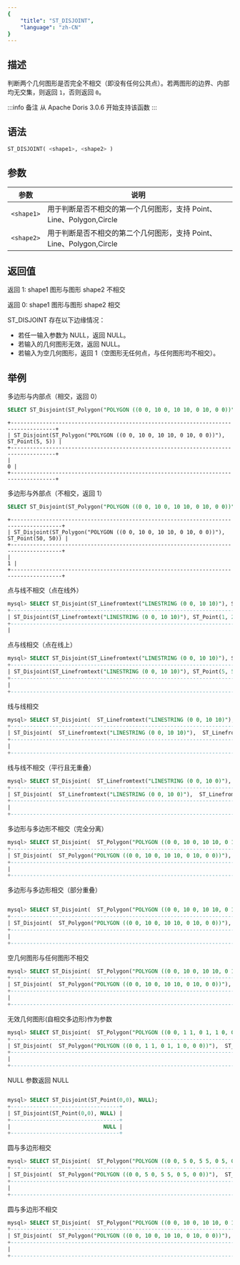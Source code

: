 ```yaml
---
{
    "title": "ST_DISJOINT",
    "language": "zh-CN"
}
---
```


<!-- 
Licensed to the Apache Software Foundation (ASF) under one
or more contributor license agreements.  See the NOTICE file
distributed with this work for additional information
regarding copyright ownership.  The ASF licenses this file
to you under the Apache License, Version 2.0 (the
"License"); you may not use this file except in compliance
with the License.  You may obtain a copy of the License at

  http://www.apache.org/licenses/LICENSE-2.0

Unless required by applicable law or agreed to in writing,
software distributed under the License is distributed on an
"AS IS" BASIS, WITHOUT WARRANTIES OR CONDITIONS OF ANY
KIND, either express or implied.  See the License for the
specific language governing permissions and limitations
under the License.
-->

## 描述

判断两个几何图形是否完全不相交（即没有任何公共点）。若两图形的边界、内部均无交集，则返回 `1`，否则返回 `0`。

:::info 备注
从 Apache Doris 3.0.6 开始支持该函数
:::

## 语法

```sql
ST_DISJOINT( <shape1>, <shape2> )
```

## 参数

| 参数       | 说明                     |
|----------|------------------------|
| `<shape1>` | 用于判断是否不相交的第一个几何图形，支持 Point、Line、Polygon,Circle |
| `<shape2>` | 	用于判断是否不相交的第二个几何图形，支持 Point、Line、Polygon,Circle |

## 返回值

返回 1: shape1 图形与图形 shape2 不相交

返回 0: shape1 图形与图形 shape2 相交

ST_DISJOINT 存在以下边缘情况：

- 若任一输入参数为 NULL，返回 NULL。
- 若输入的几何图形无效，返回 NULL。
- 若输入为空几何图形，返回 1（空图形无任何点，与任何图形均不相交）。

## 举例

多边形与内部点（相交，返回 0）

```sql
SELECT ST_Disjoint(ST_Polygon("POLYGON ((0 0, 10 0, 10 10, 0 10, 0 0))"), ST_Point(5, 5));
```

```text
+------------------------------------------------------------------------------------+
| ST_Disjoint(ST_Polygon("POLYGON ((0 0, 10 0, 10 10, 0 10, 0 0))"), ST_Point(5, 5)) |
+------------------------------------------------------------------------------------+
|                                                                                  0 |
+------------------------------------------------------------------------------------+
```

多边形与外部点（不相交，返回 1）

```sql
SELECT ST_Disjoint(ST_Polygon("POLYGON ((0 0, 10 0, 10 10, 0 10, 0 0))"), ST_Point(50, 50));
```

```text
+--------------------------------------------------------------------------------------+
| ST_Disjoint(ST_Polygon("POLYGON ((0 0, 10 0, 10 10, 0 10, 0 0))"), ST_Point(50, 50)) |
+--------------------------------------------------------------------------------------+
|                                                                                    1 |
+--------------------------------------------------------------------------------------+
```

点与线不相交（点在线外）

```sql
mysql> SELECT ST_Disjoint(ST_Linefromtext("LINESTRING (0 0, 10 10)"), ST_Point(1, 2));
+-------------------------------------------------------------------------+
| ST_Disjoint(ST_Linefromtext("LINESTRING (0 0, 10 10)"), ST_Point(1, 2)) |
+-------------------------------------------------------------------------+
|                                                                       1 |
```

点与线相交（点在线上）

```sql
mysql> SELECT ST_Disjoint(ST_Linefromtext("LINESTRING (0 0, 10 10)"), ST_Point(5, 5));
+-------------------------------------------------------------------------+
| ST_Disjoint(ST_Linefromtext("LINESTRING (0 0, 10 10)"), ST_Point(5, 5)) |
+-------------------------------------------------------------------------+
|                                                                       0 |
+-------------------------------------------------------------------------+
```

线与线相交

```sql
mysql> SELECT ST_Disjoint(  ST_Linefromtext("LINESTRING (0 0, 10 10)"),  ST_Linefromtext("LINESTRING (0 10, 10 0)"));
+--------------------------------------------------------------------------------------------------------+
| ST_Disjoint(  ST_Linefromtext("LINESTRING (0 0, 10 10)"),  ST_Linefromtext("LINESTRING (0 10, 10 0)")) |
+--------------------------------------------------------------------------------------------------------+
|                                                                                                      0 |
+--------------------------------------------------------------------------------------------------------+
```

线与线不相交（平行且无重叠）

```sql
mysql> SELECT ST_Disjoint(  ST_Linefromtext("LINESTRING (0 0, 10 0)"),  ST_Linefromtext("LINESTRING (0 1, 10 1)"));
+------------------------------------------------------------------------------------------------------+
| ST_Disjoint(  ST_Linefromtext("LINESTRING (0 0, 10 0)"),  ST_Linefromtext("LINESTRING (0 1, 10 1)")) |
+------------------------------------------------------------------------------------------------------+
|                                                                                                    1 |
+------------------------------------------------------------------------------------------------------+
```

多边形与多边形不相交（完全分离）

```sql
mysql> SELECT ST_Disjoint(  ST_Polygon("POLYGON ((0 0, 10 0, 10 10, 0 10, 0 0))"),  ST_Polygon("POLYGON ((20 20, 30 20, 30 30, 20 30, 20 20))"));
+------------------------------------------------------------------------------------------------------------------------------------+
| ST_Disjoint(  ST_Polygon("POLYGON ((0 0, 10 0, 10 10, 0 10, 0 0))"),  ST_Polygon("POLYGON ((20 20, 30 20, 30 30, 20 30, 20 20))")) |
+------------------------------------------------------------------------------------------------------------------------------------+
|                                                                                                                                  1 |
+------------------------------------------------------------------------------------------------------------------------------------+
```

多边形与多边形相交（部分重叠）

```sql

mysql> SELECT ST_Disjoint(  ST_Polygon("POLYGON ((0 0, 10 0, 10 10, 0 10, 0 0))"),  ST_Polygon("POLYGON ((5 5, 15 5, 15 15, 5 15, 5 5))"));
+------------------------------------------------------------------------------------------------------------------------------+
| ST_Disjoint(  ST_Polygon("POLYGON ((0 0, 10 0, 10 10, 0 10, 0 0))"),  ST_Polygon("POLYGON ((5 5, 15 5, 15 15, 5 15, 5 5))")) |
+------------------------------------------------------------------------------------------------------------------------------+
|                                                                                                                            0 |
+------------------------------------------------------------------------------------------------------------------------------+
```

空几何图形与任何图形不相交

```sql
mysql> SELECT ST_Disjoint(  ST_Polygon("POLYGON ((0 0, 10 0, 10 10, 0 10, 0 0))"),  ST_GeometryFromText("POINT EMPTY"));
+-----------------------------------------------------------------------------------------------------------+
| ST_Disjoint(  ST_Polygon("POLYGON ((0 0, 10 0, 10 10, 0 10, 0 0))"),  ST_GeometryFromText("POINT EMPTY")) |
+-----------------------------------------------------------------------------------------------------------+
|                                                                                                      NULL |
+-----------------------------------------------------------------------------------------------------------+
```

无效几何图形(自相交多边形)作为参数

```sql
mysql> SELECT ST_Disjoint(  ST_Polygon("POLYGON ((0 0, 1 1, 0 1, 1 0, 0 0))"),  ST_Point(0.5, 0.5));
+---------------------------------------------------------------------------------------+
| ST_Disjoint(  ST_Polygon("POLYGON ((0 0, 1 1, 0 1, 1 0, 0 0))"),  ST_Point(0.5, 0.5)) |
+---------------------------------------------------------------------------------------+
|                                                                                  NULL |
+---------------------------------------------------------------------------------------+
```

NULL 参数返回 NULL

```sql

mysql> SELECT ST_Disjoint(ST_Point(0,0), NULL);
+----------------------------------+
| ST_Disjoint(ST_Point(0,0), NULL) |
+----------------------------------+
|                             NULL |
+----------------------------------+
```
圆与多边形相交

```sql
mysql> SELECT ST_Disjoint(  ST_Polygon("POLYGON ((0 0, 5 0, 5 5, 0 5, 0 0))"),  ST_Circle(5, 2.5, 2000));
+--------------------------------------------------------------------------------------------+
| ST_Disjoint(  ST_Polygon("POLYGON ((0 0, 5 0, 5 5, 0 5, 0 0))"),  ST_Circle(5, 2.5, 2000)) |
+--------------------------------------------------------------------------------------------+
|                                                                                          0 |
+--------------------------------------------------------------------------------------------+
```

圆与多边形不相交

```sql
mysql> SELECT ST_Disjoint(  ST_Polygon("POLYGON ((0 0, 10 0, 10 10, 0 10, 0 0))"),  ST_Circle(20, 5, 5));
+--------------------------------------------------------------------------------------------+
| ST_Disjoint(  ST_Polygon("POLYGON ((0 0, 10 0, 10 10, 0 10, 0 0))"),  ST_Circle(20, 5, 5)) |
+--------------------------------------------------------------------------------------------+
|                                                                                          1 |
+--------------------------------------------------------------------------------------------+
```